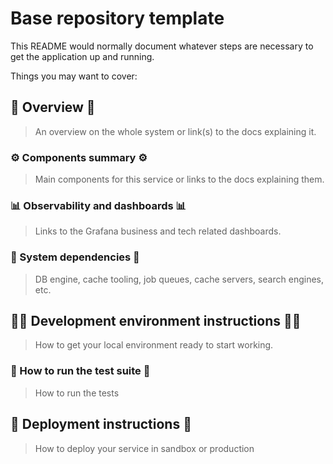 # Base repository template
This README would normally document whatever steps are necessary to get the
application up and running.

Things you may want to cover:

## 📖 Overview 📖
> An overview on the whole system or link(s) to the docs explaining it.

### ⚙️ Components summary ⚙️
> Main components for this service or links to the docs explaining them.  

### 📊 Observability and dashboards 📊
> Links to the Grafana business and tech related dashboards.  

### 🔌 System dependencies 🔌
> DB engine, cache tooling, job queues, cache servers, search engines, etc.

## 👩‍💻 Development environment instructions 👩‍💻
> How to get your local environment ready to start working.

### 🚧 How to run the test suite 🚧
> How to run the tests

## 🚀 Deployment instructions 🚀 
> How to deploy your service in sandbox or production